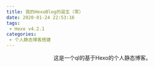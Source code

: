 ```yaml
---
title: 我的HexoBlog的诞生（零）
date: 2020-01-24 22:53:16
tags:
 - Hexo v4.2.1
categories:
 - 个人静态博客搭建
---
```


<center>这是一个ql的基于Hexo的个人静态博客。</center>